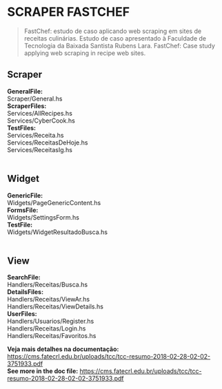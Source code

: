 # SCRAPER FASTCHEF
> FastChef: estudo de caso aplicando web scraping em sites de receitas culinárias. 
Estudo de caso apresentado à Faculdade de Tecnologia da Baixada Santista Rubens Lara.
>  FastChef: Case study applying web scraping in recipe web sites.

## Scraper
**GeneralFile:** <br>
Scraper/General.hs <br>
**ScraperFiles:** <br>
Services/AllRecipes.hs <br>
Services/CyberCook.hs <br>
**TestFiles:** <br>
Services/Receita.hs <br>
Services/ReceitasDeHoje.hs <br>
Services/ReceitasIg.hs <br> <br>

## Widget <br>
**GenericFile:** <br>
Widgets/PageGenericContent.hs <br>
**FormsFile:** <br>
Widgets/SettingsForm.hs <br>
**TestFile:** <br>
Widgets/WidgetResultadoBusca.hs <br> <br>

## View <br>
**SearchFile:** <br>
Handlers/Receitas/Busca.hs <br>
**DetailsFiles:** <br>
Handlers/Receitas/ViewAr.hs <br>
Handlers/Receitas/ViewDetails.hs <br>
**UserFiles:** <br>
Handlers/Usuarios/Register.hs <br>
Handlers/Receitas/Login.hs <br>
Handlers/Receitas/Favoritos.hs

**Veja mais detalhes na documentação:** https://cms.fatecrl.edu.br/uploads/tcc/tcc-resumo-2018-02-28-02-02-3751933.pdf <br>
**See more in the doc file:** https://cms.fatecrl.edu.br/uploads/tcc/tcc-resumo-2018-02-28-02-02-3751933.pdf
